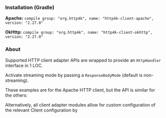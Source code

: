 ### Installation (Gradle)
**Apache:** ```compile group: "org.http4k", name: "http4k-client-apache", version: "2.27.0"```

**OkHttp:** ```compile group: "org.http4k", name: "http4k-client-okhttp", version: "2.27.0"```

### About
Supported HTTP client adapter APIs are wrapped to provide an `HttpHandler` interface in 1 LOC.

Activate streaming mode by passing a `ResponseBodyMode` (default is non-streaming).

These examples are for the Apache HTTP client, but the API is similar for the others:

<script src="https://gist-it.appspot.com/https://github.com/http4k/http4k/blob/master/src/docs/guide/modules/clients/example.kt"></script>

Alternatively, all client adapter modules allow for custom configuration of the relevant Client configuration by

